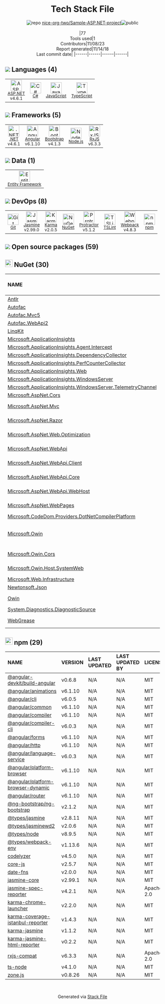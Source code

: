 <!--
--- Readme.md Snippet without images Start ---
## Tech Stack
nice-org-two/Sample-ASP.NET-project is built on the following main stack:
- [Jasmine](http://jasmine.github.io/) – Javascript Testing Framework
- [Node.js](http://nodejs.org/) – Frameworks (Full Stack)
- [.NET](http://www.microsoft.com/net/) – Frameworks (Full Stack)
- [C#](http://csharp.net) – Languages
- [Bootstrap](http://getbootstrap.com/) – Front-End Frameworks
- [JavaScript](https://developer.mozilla.org/en-US/docs/Web/JavaScript) – Languages
- [Karma](http://karma-runner.github.io/) – Browser Testing
- [TypeScript](http://www.typescriptlang.org) – Languages
- [Webpack](http://webpack.js.org) – JS Build Tools / JS Task Runners
- [Protractor](http://angular.github.io/protractor) – Javascript Testing Framework
- [RxJS](http://reactivex.io/rxjs/) – Concurrency Frameworks
- [Entity Framework](https://docs.microsoft.com/en-us/aspnet/entity-framework) – Object Relational Mapper (ORM)
- [Angular](https://angular.io) – Javascript MVC Frameworks
- [TSLint](https://github.com/palantir/tslint) – Code Review
- [ASP.NET](https://www.asp.net/) – Languages

Full tech stack [here](/techstack.md)
--- Readme.md Snippet without images End ---

--- Readme.md Snippet with images Start ---
## Tech Stack
nice-org-two/Sample-ASP.NET-project is built on the following main stack:
- <img width='25' height='25' src='https://img.stackshare.io/service/831/7c0b595409af531b9cdeb07f8c513e8b.png' alt='Jasmine'/> [Jasmine](http://jasmine.github.io/) – Javascript Testing Framework
- <img width='25' height='25' src='https://img.stackshare.io/service/1011/n1JRsFeB_400x400.png' alt='Node.js'/> [Node.js](http://nodejs.org/) – Frameworks (Full Stack)
- <img width='25' height='25' src='https://img.stackshare.io/service/1014/IoPy1dce_400x400.png' alt='.NET'/> [.NET](http://www.microsoft.com/net/) – Frameworks (Full Stack)
- <img width='25' height='25' src='https://img.stackshare.io/service/1015/1200px-C_Sharp_wordmark.svg.png' alt='C#'/> [C#](http://csharp.net) – Languages
- <img width='25' height='25' src='https://img.stackshare.io/service/1101/C9QJ7V3X.png' alt='Bootstrap'/> [Bootstrap](http://getbootstrap.com/) – Front-End Frameworks
- <img width='25' height='25' src='https://img.stackshare.io/service/1209/javascript.jpeg' alt='JavaScript'/> [JavaScript](https://developer.mozilla.org/en-US/docs/Web/JavaScript) – Languages
- <img width='25' height='25' src='https://img.stackshare.io/service/1420/TidYGd6a.png' alt='Karma'/> [Karma](http://karma-runner.github.io/) – Browser Testing
- <img width='25' height='25' src='https://img.stackshare.io/service/1612/bynNY5dJ.jpg' alt='TypeScript'/> [TypeScript](http://www.typescriptlang.org) – Languages
- <img width='25' height='25' src='https://img.stackshare.io/service/1682/IMG_4636.PNG' alt='Webpack'/> [Webpack](http://webpack.js.org) – JS Build Tools / JS Task Runners
- <img width='25' height='25' src='https://img.stackshare.io/service/1754/protractor-logo1.png' alt='Protractor'/> [Protractor](http://angular.github.io/protractor) – Javascript Testing Framework
- <img width='25' height='25' src='https://img.stackshare.io/service/1796/984368.png' alt='RxJS'/> [RxJS](http://reactivex.io/rxjs/) – Concurrency Frameworks
- <img width='25' height='25' src='https://img.stackshare.io/service/3251/no-img-open-source.png' alt='Entity Framework'/> [Entity Framework](https://docs.microsoft.com/en-us/aspnet/entity-framework) – Object Relational Mapper (ORM)
- <img width='25' height='25' src='https://img.stackshare.io/service/3745/cb8U-gL6_400x400.jpg' alt='Angular'/> [Angular](https://angular.io) – Javascript MVC Frameworks
- <img width='25' height='25' src='https://img.stackshare.io/service/5561/303157.png' alt='TSLint'/> [TSLint](https://github.com/palantir/tslint) – Code Review
- <img width='25' height='25' src='https://img.stackshare.io/service/6755/2c45151a4a11d3a3c8e71bb34dd069d6_400x400.png' alt='ASP.NET'/> [ASP.NET](https://www.asp.net/) – Languages

Full tech stack [here](/techstack.md)
--- Readme.md Snippet with images End ---
-->
<div align="center">

# Tech Stack File
![](https://img.stackshare.io/repo.svg "repo") [nice-org-two/Sample-ASP.NET-project](https://github.com/nice-org-two/Sample-ASP.NET-project)![](https://img.stackshare.io/public_badge.svg "public")
<br/><br/>
|77<br/>Tools used|1<br/>Contributors|11/08/23 <br/>Report generated|11/14/18<br/>Last commit date|
|------|------|------|------|
</div>

## <img src='https://img.stackshare.io/languages.svg'/> Languages (4)
<table><tr>
  <td align='center'>
  <img width='36' height='36' src='https://img.stackshare.io/service/6755/2c45151a4a11d3a3c8e71bb34dd069d6_400x400.png' alt='ASP.NET'>
  <br>
  <sub><a href="https://www.asp.net/">ASP.NET</a></sub>
  <br>
  <sub>v4.6.1</sub>
</td>

<td align='center'>
  <img width='36' height='36' src='https://img.stackshare.io/service/1015/1200px-C_Sharp_wordmark.svg.png' alt='C#'>
  <br>
  <sub><a href="http://csharp.net">C#</a></sub>
  <br>
  <sub></sub>
</td>

<td align='center'>
  <img width='36' height='36' src='https://img.stackshare.io/service/1209/javascript.jpeg' alt='JavaScript'>
  <br>
  <sub><a href="https://developer.mozilla.org/en-US/docs/Web/JavaScript">JavaScript</a></sub>
  <br>
  <sub></sub>
</td>

<td align='center'>
  <img width='36' height='36' src='https://img.stackshare.io/service/1612/bynNY5dJ.jpg' alt='TypeScript'>
  <br>
  <sub><a href="http://www.typescriptlang.org">TypeScript</a></sub>
  <br>
  <sub></sub>
</td>

</tr>
</table>

## <img src='https://img.stackshare.io/frameworks.svg'/> Frameworks (5)
<table><tr>
  <td align='center'>
  <img width='36' height='36' src='https://img.stackshare.io/service/1014/IoPy1dce_400x400.png' alt='.NET'>
  <br>
  <sub><a href="http://www.microsoft.com/net/">.NET</a></sub>
  <br>
  <sub>v4.6.1</sub>
</td>

<td align='center'>
  <img width='36' height='36' src='https://img.stackshare.io/service/3745/cb8U-gL6_400x400.jpg' alt='Angular'>
  <br>
  <sub><a href="https://angular.io">Angular</a></sub>
  <br>
  <sub>v6.1.10</sub>
</td>

<td align='center'>
  <img width='36' height='36' src='https://img.stackshare.io/service/1101/C9QJ7V3X.png' alt='Bootstrap'>
  <br>
  <sub><a href="http://getbootstrap.com/">Bootstrap</a></sub>
  <br>
  <sub>v4.1.3</sub>
</td>

<td align='center'>
  <img width='36' height='36' src='https://img.stackshare.io/service/1011/n1JRsFeB_400x400.png' alt='Node.js'>
  <br>
  <sub><a href="http://nodejs.org/">Node.js</a></sub>
  <br>
  <sub></sub>
</td>

<td align='center'>
  <img width='36' height='36' src='https://img.stackshare.io/service/1796/984368.png' alt='RxJS'>
  <br>
  <sub><a href="http://reactivex.io/rxjs/">RxJS</a></sub>
  <br>
  <sub>v6.3.3</sub>
</td>

</tr>
</table>

## <img src='https://img.stackshare.io/databases.svg'/> Data (1)
<table><tr>
  <td align='center'>
  <img width='36' height='36' src='https://img.stackshare.io/service/3251/no-img-open-source.png' alt='Entity Framework'>
  <br>
  <sub><a href="https://docs.microsoft.com/en-us/aspnet/entity-framework">Entity Framework</a></sub>
  <br>
  <sub></sub>
</td>

</tr>
</table>

## <img src='https://img.stackshare.io/devops.svg'/> DevOps (8)
<table><tr>
  <td align='center'>
  <img width='36' height='36' src='https://img.stackshare.io/service/1046/git.png' alt='Git'>
  <br>
  <sub><a href="http://git-scm.com/">Git</a></sub>
  <br>
  <sub></sub>
</td>

<td align='center'>
  <img width='36' height='36' src='https://img.stackshare.io/service/831/7c0b595409af531b9cdeb07f8c513e8b.png' alt='Jasmine'>
  <br>
  <sub><a href="http://jasmine.github.io/">Jasmine</a></sub>
  <br>
  <sub>v2.99.0</sub>
</td>

<td align='center'>
  <img width='36' height='36' src='https://img.stackshare.io/service/1420/TidYGd6a.png' alt='Karma'>
  <br>
  <sub><a href="http://karma-runner.github.io/">Karma</a></sub>
  <br>
  <sub>v2.0.5</sub>
</td>

<td align='center'>
  <img width='36' height='36' src='https://img.stackshare.io/service/2637/6I3oEOP4_400x400.jpg' alt='NuGet'>
  <br>
  <sub><a href="https://www.nuget.org/">NuGet</a></sub>
  <br>
  <sub></sub>
</td>

<td align='center'>
  <img width='36' height='36' src='https://img.stackshare.io/service/1754/protractor-logo1.png' alt='Protractor'>
  <br>
  <sub><a href="http://angular.github.io/protractor">Protractor</a></sub>
  <br>
  <sub>v5.1.2</sub>
</td>

<td align='center'>
  <img width='36' height='36' src='https://img.stackshare.io/service/5561/303157.png' alt='TSLint'>
  <br>
  <sub><a href="https://github.com/palantir/tslint">TSLint</a></sub>
  <br>
  <sub></sub>
</td>

<td align='center'>
  <img width='36' height='36' src='https://img.stackshare.io/service/1682/IMG_4636.PNG' alt='Webpack'>
  <br>
  <sub><a href="http://webpack.js.org">Webpack</a></sub>
  <br>
  <sub>v4.8.3</sub>
</td>

<td align='center'>
  <img width='36' height='36' src='https://img.stackshare.io/service/1120/lejvzrnlpb308aftn31u.png' alt='npm'>
  <br>
  <sub><a href="https://www.npmjs.com/">npm</a></sub>
  <br>
  <sub></sub>
</td>

</tr>
</table>


## <img src='https://img.stackshare.io/group.svg' /> Open source packages (59)</h2>

## <img width='24' height='24' src='https://img.stackshare.io/service/2637/6I3oEOP4_400x400.jpg'/> NuGet (30)

|NAME|VERSION|LAST UPDATED|LAST UPDATED BY|LICENSE|VULNERABILITIES|
|:------|:------|:------|:------|:------|:------|
|[Antlr](https://www.nuget.org/Antlr)|v3.5.0|N/A|N/A |Other|N/A|
|[Autofac](https://www.nuget.org/Autofac)|v4.8.1|N/A|N/A |MIT|N/A|
|[Autofac.Mvc5](https://www.nuget.org/Autofac.Mvc5)|v4.0.2|N/A|N/A |N/A|N/A|
|[Autofac.WebApi2](https://www.nuget.org/Autofac.WebApi2)|v4.2.0|N/A|N/A |N/A|N/A|
|[LinqKit](https://www.nuget.org/LinqKit)|v1.1.15|N/A|N/A |MIT|N/A|
|[Microsoft.ApplicationInsights](https://www.nuget.org/Microsoft.ApplicationInsights)|v2.8.0|N/A|N/A |MIT|N/A|
|[Microsoft.ApplicationInsights.Agent.Intercept](https://www.nuget.org/Microsoft.ApplicationInsights.Agent.Intercept)|v2.4.0|N/A|N/A |N/A|N/A|
|[Microsoft.ApplicationInsights.DependencyCollector](https://www.nuget.org/Microsoft.ApplicationInsights.DependencyCollector)|v2.8.0|N/A|N/A |MIT|N/A|
|[Microsoft.ApplicationInsights.PerfCounterCollector](https://www.nuget.org/Microsoft.ApplicationInsights.PerfCounterCollector)|v2.8.0|N/A|N/A |MIT|N/A|
|[Microsoft.ApplicationInsights.Web](https://www.nuget.org/Microsoft.ApplicationInsights.Web)|v2.8.0|N/A|N/A |MIT|N/A|
|[Microsoft.ApplicationInsights.WindowsServer](https://www.nuget.org/Microsoft.ApplicationInsights.WindowsServer)|v2.8.0|N/A|N/A |MIT|N/A|
|[Microsoft.ApplicationInsights.WindowsServer.TelemetryChannel](https://www.nuget.org/Microsoft.ApplicationInsights.WindowsServer.TelemetryChannel)|v2.8.0|N/A|N/A |MIT|N/A|
|[Microsoft.AspNet.Cors](https://www.nuget.org/Microsoft.AspNet.Cors)|v5.0.0|N/A|N/A |N/A|N/A|
|[Microsoft.AspNet.Mvc](https://www.nuget.org/Microsoft.AspNet.Mvc)|v5.2.4|N/A|N/A |Apache-2.0|N/A|
|[Microsoft.AspNet.Razor](https://www.nuget.org/Microsoft.AspNet.Razor)|v3.2.4|N/A|N/A |Apache-2.0|N/A|
|[Microsoft.AspNet.Web.Optimization](https://www.nuget.org/Microsoft.AspNet.Web.Optimization)|v1.1.3|N/A|N/A |Apache-2.0|N/A|
|[Microsoft.AspNet.WebApi](https://www.nuget.org/Microsoft.AspNet.WebApi)|v5.2.6|N/A|N/A |Apache-2.0|N/A|
|[Microsoft.AspNet.WebApi.Client](https://www.nuget.org/Microsoft.AspNet.WebApi.Client)|v5.2.6|N/A|N/A |Apache-2.0|N/A|
|[Microsoft.AspNet.WebApi.Core](https://www.nuget.org/Microsoft.AspNet.WebApi.Core)|v5.2.6|N/A|N/A |Apache-2.0|N/A|
|[Microsoft.AspNet.WebApi.WebHost](https://www.nuget.org/Microsoft.AspNet.WebApi.WebHost)|v5.2.6|N/A|N/A |Apache-2.0|N/A|
|[Microsoft.AspNet.WebPages](https://www.nuget.org/Microsoft.AspNet.WebPages)|v3.2.4|N/A|N/A |Apache-2.0|N/A|
|[Microsoft.CodeDom.Providers.DotNetCompilerPlatform](https://www.nuget.org/Microsoft.CodeDom.Providers.DotNetCompilerPlatform)|v2.0.0|N/A|N/A |N/A|N/A|
|[Microsoft.Owin](https://www.nuget.org/Microsoft.Owin)|v4.0.0|N/A|N/A |Apache-2.0|[CVE-2020-1045](https://github.com/advisories/GHSA-hxrm-9w7p-39cc) (High)<br/>[CVE-2022-29117](https://github.com/advisories/GHSA-3rq8-h3gj-r5c6) (High)|
|[Microsoft.Owin.Cors](https://www.nuget.org/Microsoft.Owin.Cors)|v4.0.0|N/A|N/A |Apache-2.0|N/A|
|[Microsoft.Owin.Host.SystemWeb](https://www.nuget.org/Microsoft.Owin.Host.SystemWeb)|v4.0.0|N/A|N/A |Apache-2.0|N/A|
|[Microsoft.Web.Infrastructure](https://www.nuget.org/Microsoft.Web.Infrastructure)|v1.0.0|N/A|N/A |N/A|N/A|
|[Newtonsoft.Json](https://www.nuget.org/Newtonsoft.Json)|v9.0.1|N/A|N/A |MIT|[](https://github.com/advisories/GHSA-5crp-9r3c-p9vr) (High)|
|[Owin](https://www.nuget.org/Owin)|v1.0|N/A|N/A |Apache-2.0|N/A|
|[System.Diagnostics.DiagnosticSource](https://www.nuget.org/System.Diagnostics.DiagnosticSource)|v4.5.0|N/A|N/A |MIT|N/A|
|[WebGrease](https://www.nuget.org/WebGrease)|v1.6.0|N/A|N/A |Apache-2.0|N/A|


## <img width='24' height='24' src='https://img.stackshare.io/service/1120/lejvzrnlpb308aftn31u.png'/> npm (29)

|NAME|VERSION|LAST UPDATED|LAST UPDATED BY|LICENSE|VULNERABILITIES|
|:------|:------|:------|:------|:------|:------|
|[@angular-devkit/build-angular](https://www.npmjs.com/@angular-devkit/build-angular)|v0.6.8|N/A|N/A |MIT|N/A|
|[@angular/animations](https://www.npmjs.com/@angular/animations)|v6.1.10|N/A|N/A |MIT|N/A|
|[@angular/cli](https://www.npmjs.com/@angular/cli)|v6.0.5|N/A|N/A |MIT|N/A|
|[@angular/common](https://www.npmjs.com/@angular/common)|v6.1.10|N/A|N/A |MIT|N/A|
|[@angular/compiler](https://www.npmjs.com/@angular/compiler)|v6.1.10|N/A|N/A |MIT|N/A|
|[@angular/compiler-cli](https://www.npmjs.com/@angular/compiler-cli)|v6.0.3|N/A|N/A |MIT|N/A|
|[@angular/forms](https://www.npmjs.com/@angular/forms)|v6.1.10|N/A|N/A |MIT|N/A|
|[@angular/http](https://www.npmjs.com/@angular/http)|v6.1.10|N/A|N/A |MIT|N/A|
|[@angular/language-service](https://www.npmjs.com/@angular/language-service)|v6.0.3|N/A|N/A |MIT|N/A|
|[@angular/platform-browser](https://www.npmjs.com/@angular/platform-browser)|v6.1.10|N/A|N/A |MIT|N/A|
|[@angular/platform-browser-dynamic](https://www.npmjs.com/@angular/platform-browser-dynamic)|v6.1.10|N/A|N/A |MIT|N/A|
|[@angular/router](https://www.npmjs.com/@angular/router)|v6.1.10|N/A|N/A |MIT|N/A|
|[@ng-bootstrap/ng-bootstrap](https://www.npmjs.com/@ng-bootstrap/ng-bootstrap)|v2.1.2|N/A|N/A |MIT|N/A|
|[@types/jasmine](https://www.npmjs.com/@types/jasmine)|v2.8.11|N/A|N/A |MIT|N/A|
|[@types/jasminewd2](https://www.npmjs.com/@types/jasminewd2)|v2.0.6|N/A|N/A |MIT|N/A|
|[@types/node](https://www.npmjs.com/@types/node)|v8.9.5|N/A|N/A |MIT|N/A|
|[@types/webpack-env](https://www.npmjs.com/@types/webpack-env)|v1.13.6|N/A|N/A |MIT|N/A|
|[codelyzer](https://www.npmjs.com/codelyzer)|v4.5.0|N/A|N/A |MIT|N/A|
|[core-js](https://www.npmjs.com/core-js)|v2.5.7|N/A|N/A |MIT|N/A|
|[date-fns](https://www.npmjs.com/date-fns)|v2.0.0|N/A|N/A |MIT|N/A|
|[jasmine-core](https://www.npmjs.com/jasmine-core)|v2.99.1|N/A|N/A |MIT|N/A|
|[jasmine-spec-reporter](https://www.npmjs.com/jasmine-spec-reporter)|v4.2.1|N/A|N/A |Apache-2.0|N/A|
|[karma-chrome-launcher](https://www.npmjs.com/karma-chrome-launcher)|v2.2.0|N/A|N/A |MIT|N/A|
|[karma-coverage-istanbul-reporter](https://www.npmjs.com/karma-coverage-istanbul-reporter)|v1.4.3|N/A|N/A |MIT|N/A|
|[karma-jasmine](https://www.npmjs.com/karma-jasmine)|v1.1.2|N/A|N/A |MIT|N/A|
|[karma-jasmine-html-reporter](https://www.npmjs.com/karma-jasmine-html-reporter)|v0.2.2|N/A|N/A |MIT|N/A|
|[rxjs-compat](https://www.npmjs.com/rxjs-compat)|v6.3.3|N/A|N/A |Apache-2.0|N/A|
|[ts-node](https://www.npmjs.com/ts-node)|v4.1.0|N/A|N/A |MIT|N/A|
|[zone.js](https://www.npmjs.com/zone.js)|v0.8.26|N/A|N/A |MIT|N/A|

<br/>
<div align='center'>

Generated via [Stack File](https://github.com/apps/stack-file)
